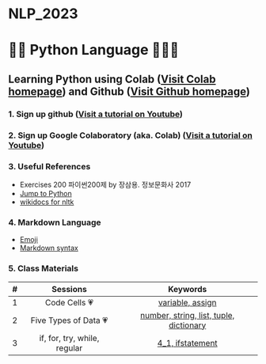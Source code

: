 # NLP_2023

# 🐹🍦 **Python Language** 🍅🎅💗

## **Learning Python** using **Colab** ([Visit Colab homepage](https://colab.research.google.com/?utm_source=scs-index)) and **Github** ([Visit Github homepage](https://github.com/))

### **1. Sign up github** ([Visit a tutorial on Youtube](https://www.youtube.com/watch?v=c-NikCpec7U))
### **2. Sign up Google Colaboratory** (aka. Colab) ([Visit a tutorial on Youtube](https://www.youtube.com/watch?v=2X_EU18OeYM))

### **3. Useful References**
- Exercises 200 파이썬200제 by 장삼용. 정보문화사 2017
- [Jump to Python](https://wikidocs.net/book/1)
- [wikidocs for nltk](https://wikidocs.net/21667)

### **4. Markdown Language**
* [Emoji](https://gist.github.com/rxaviers/7360908)
* [Markdown syntax](https://www.markdownguide.org/basic-syntax/)


### **5. Class Materials**

| # | Sessions | Keywords |
|:--: |:--: |:--: |
| 1 | Code Cells 💗 | [variable, assign](https://github.com/jeonsy22/NLP_2023/blob/main/1_CodeCells_Basic.ipynb) |
| 2 | Five Types of Data 💗 | [number, string, list, tuple, dictionary](https://github.com/jeonsy22/NLP_2023/blob/main/2_FiveTypesofData.ipynb) |
| 3 | if, for, try, while, regular | [4_1, ifstatement](https://colab.research.google.com/github/jeonsy22/NLP_2023/blob/main/4_1_IfStatement.ipynb) |[4_2, forstatement](https://colab.research.google.com/github/jeonsy22/NLP_2023/blob/main/4_2_ForStatement.ipynb) | [4_3, tryexcept](https://colab.research.google.com/github/ms624atyale/NLP_2023/blob/main/4_3_tryExceptElse_Statement.ipynb) | [4_4, whilestatement](https://colab.research.google.com/github/ms624atyale/NLP_2023/blob/main/4_4_WhileStatementwContinueBreak.ipynb)| [5, regularexpression](https://colab.research.google.com/github/ms624atyale/NLP_2023/blob/main/5_RegularExpression.ipynb) |
